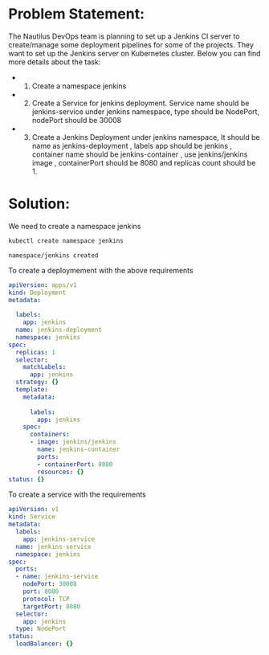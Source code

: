 # **Problem Statement:**

The Nautilus DevOps team is planning to set up a Jenkins CI server to create/manage some deployment pipelines for some of the projects. They want to set up the Jenkins server on Kubernetes cluster. Below you can find more details about the task:

- 1) Create a namespace jenkins

- 2) Create a Service for jenkins deployment. Service name should be jenkins-service under jenkins namespace, type should be NodePort, nodePort should be 30008

- 3) Create a Jenkins Deployment under jenkins namespace, It should be name as jenkins-deployment , labels app should be jenkins , container name should be jenkins-container , use jenkins/jenkins image , containerPort should be 8080 and replicas count should be 1.

# **Solution:**

We need to create a namespace jenkins

```bash
kubectl create namespace jenkins
```

```
namespace/jenkins created
```

To create a deploymement with the above requirements

```yaml
apiVersion: apps/v1
kind: Deployment
metadata:
  
  labels:
    app: jenkins
  name: jenkins-deployment
  namespace: jenkins
spec:
  replicas: 1
  selector:
    matchLabels:
      app: jenkins
  strategy: {}
  template:
    metadata:
      
      labels:
        app: jenkins
    spec:
      containers:
      - image: jenkins/jenkins
        name: jenkins-container
        ports:
        - containerPort: 8080
        resources: {}
status: {}
```

To create a service with the requirements

```yaml
apiVersion: v1
kind: Service
metadata:
  labels:
    app: jenkins-service
  name: jenkins-service
  namespace: jenkins
spec:
  ports:
  - name: jenkins-service
    nodePort: 30008
    port: 8080
    protocol: TCP
    targetPort: 8080
  selector:
    app: jenkins
  type: NodePort
status:
  loadBalancer: {}
```
